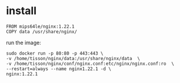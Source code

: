 
# install

```
FROM mips64le/nginx:1.22.1
COPY data /usr/share/nginx/

```

run the image:
``` 
sudo docker run -p 80:80 -p 443:443 \
-v /home/tisson/nginx/data:/usr/share/nginx/data  \
-v /home/tisson/nginx/conf/nginx.conf:etc/nginx/nginx.conf:ro  \
--restart=always --name nginx1.22.1 -d \
nginx:1.22.1
```


